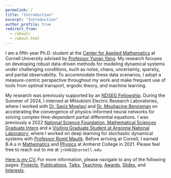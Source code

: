 ```yaml
---
permalink: /
title: "Introduction"
excerpt: "Introduction"
author_profile: true
redirect_from: 
  - /about/
  - /about.html
---
```


I am a fifth-year Ph.D. student at the [Center for Applied Mathematics](https://www.cam.cornell.edu/cam) at Cornell University advised by [Professor Yunan Yang](https://as.cornell.edu/people/yunan-yang). My research focuses on developing robust data-driven methods for modeling dynamical systems under challenging conditions, such as noise, chaos, uncertainty, sparsity, and partial observability. To accommodate these data scenarios, I adopt a measure-centric perspective throughout my work and make frequent use of tools from optimal transport, ergodic theory, and machine learning. 

My research was previously supported by an [NDSEG Fellowship](https://ndseg.sysplus.com/). During the Summer of 2024, I interned at Mitsubishi Electric Research Laboratories, where I worked with [Dr. Saviz Mowlavi](https://www.merl.com/people/mowlavi) and [Dr. Mouhacine Benosman](https://scholar.google.com/citations?user=cs7AJxcAAAAJ&hl=en) on accelerating the convergence of physics-informed neural networks for solving complex time-dependent partial differential equations. I was previously a 2022 [National Science Foundation, Mathematical Sciences Graduate Intern](https://new.nsf.gov/funding/opportunities/nsf-mathematical-sciences-graduate-internship) and a [Visiting Graduate Student at Argonne National Laboratory](https://www.anl.gov/education/visiting-student-program-for-graduate-students), where I worked on deep learning for stochastic dynamical systems with [Professor Romit Maulik](https://ist.psu.edu/directory/rmm7011). Before arriving at Cornell, I earned B.A.s in [Mathematics](https://www.amherst.edu/academiclife/departments/mathematics-statistics) and [Physics](https://www.amherst.edu/academiclife/departments/physics) at Amherst College in 2021. Please feel free to reach out to me at ```jrb482@cornell.edu```. 

[Here is my CV.](https://drive.google.com/file/d/1INOp27jV7Woiquf3FH58vAf-sA_st8L1/view?usp=sharing) For more information, please navigate to any of the following pages: [Projects](https://jrbotvinick.github.io/projects/), [Publications](https://jrbotvinick.github.io/publications/), [Talks](https://jrbotvinick.github.io/talks/), [Teaching](https://jrbotvinick.github.io/teaching/), [Awards](https://jrbotvinick.github.io/awards/), [Slides](https://jrbotvinick.github.io/slides/), and [Interests](https://jrbotvinick.github.io/interests/). 


